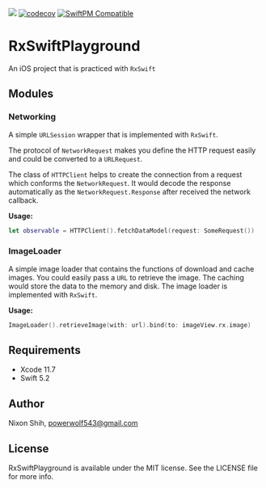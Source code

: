 [![](https://github.com/powerwolf543/RxSwiftPlayground/workflows/UnitTests/badge.svg)](https://github.com/powerwolf543/RxSwiftPlayground/actions?query=workflow%3AUnitTests) 
[![codecov](https://codecov.io/gh/powerwolf543/RxSwiftPlayground/branch/master/graph/badge.svg)](https://codecov.io/gh/powerwolf543/RxSwiftPlayground)
[![SwiftPM Compatible](https://img.shields.io/badge/SwiftPM-compatible-4BC51D.svg?style=flat)](https://github.com/apple/swift-package-manager)


# RxSwiftPlayground
An iOS project that is practiced with `RxSwift`

## Modules

### Networking

A simple `URLSession` wrapper that is implemented with `RxSwift`.

The protocol of `NetworkRequest` makes you define the HTTP request easily and could be converted to a `URLRequest`.

The class of `HTTPClient` helps to create the connection from a request which conforms the `NetworkRequest`. It would decode the response automatically as the `NetworkRequest.Response` after received the network callback.

**Usage:**

``` swift
let observable = HTTPClient().fetchDataModel(request: SomeRequest())
```

### ImageLoader

A simple image loader that contains the functions of download and cache images. You could easily pass a `URL` to retrieve the image. The caching would store the data to the memory and disk. The image loader is implemented with `RxSwift`.

**Usage:**

``` swift
ImageLoader().retrieveImage(with: url).bind(to: imageView.rx.image)
```

## Requirements

- Xcode 11.7
- Swift 5.2

## Author

Nixon Shih, powerwolf543@gmail.com

## License

RxSwiftPlayground is available under the MIT license. See the LICENSE file for more info.
